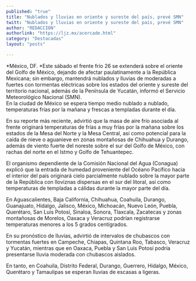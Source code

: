 ```yaml
---
published: "true"
title: "Nublados y lluvias en oriente y sureste del país, prevé SMN"
twitt: "Nublados y lluvias en oriente y sureste del país, prevé SMN"
author: "REDACCION"
authorlink: "https://ljz.mx/acercade.html"
category: "Destacadas"
layout: "posts"

---
```




*México, DF. *Este sábado el frente frío 26 se extenderá sobre el oriente del Golfo de México, dejando de afectar paulatinamente a la República Mexicana; sin embargo, mantendrá nublados y lluvias de moderadas a fuertes con tormentas eléctricas sobre los estados del oriente y sureste del territorio nacional, además de la Península de Yucatán, informó el Servicio Meteorológico Nacional (SMN).  
  En la ciudad de México se espera tiempo medio nublado a nublado, temperaturas frías por la mañana y frescas a templadas durante el día.



  En su reporte más reciente, advirtió que la masa de aire frío asociada al frente originará temperaturas de frías a muy frías por la mañana sobre los estados de la Mesa del Norte y la Mesa Central, así como potencial para la caída de nieve o aguanieve en zonas montañosas de Chihuahua y Durango, además de viento fuerte del noreste sobre el sur del Golfo de México, con rachas del norte en el Istmo y Golfo de Tehuantepec.



  El organismo dependiente de la Comisión Nacional del Agua (Conagua) explicó que la entrada de humedad proveniente del Océano Pacífico hacia el interior del país originará cielo parcialmente nublado sobre la mayor parte de la República con lloviznas dispersas en el sur del litoral, así como temperaturas de templadas a cálidas durante la mayor parte del día.



  En Aguascalientes, Baja California, Chihuahua, Coahuila, Durango, Guanajuato, Hidalgo, Jalisco, México, Michoacán, Nuevo León, Puebla, Querétaro, San Luis Potosí, Sinaloa, Sonora, Tlaxcala, Zacatecas y zonas montañosas de Morelos, Oaxaca y Veracruz podrían registrarse temperaturas menores a los 5 grados centígrados.



  En su pronóstico de lluvias, advirtió de intervalos de chubascos con tormentas fuertes en Campeche, Chiapas, Quintana Roo, Tabasco, Veracruz y Yucatán, mientras que en Oaxaca, Puebla y San Luis Potosí podría presentarse lluvia moderada con chubascos aislados.



  En tanto, en Coahuila, Distrito Federal, Durango, Guerrero, Hidalgo, México, Querétaro y Tamaulipas se esperan lluvias de escasas a ligeras.

